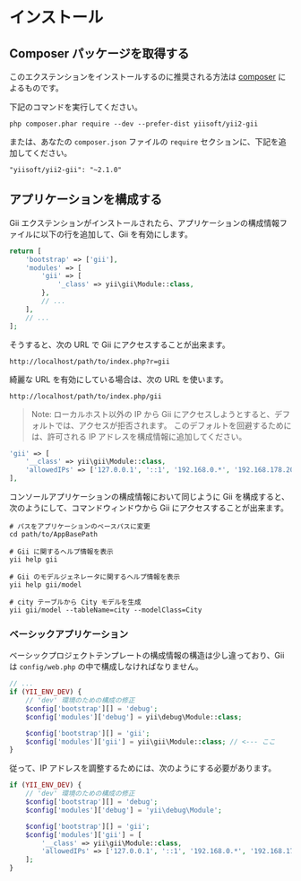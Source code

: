インストール
============

## Composer パッケージを取得する

このエクステンションをインストールするのに推奨される方法は [composer](http://getcomposer.org/download/) によるものです。

下記のコマンドを実行してください。

```
php composer.phar require --dev --prefer-dist yiisoft/yii2-gii
```

または、あなたの `composer.json` ファイルの `require` セクションに、下記を追加してください。

```
"yiisoft/yii2-gii": "~2.1.0"
```

## アプリケーションを構成する

Gii エクステンションがインストールされたら、アプリケーションの構成情報ファイルに以下の行を追加して、Gii を有効にします。

```php
return [
    'bootstrap' => ['gii'],
    'modules' => [
        'gii' => [
            '_class' => yii\gii\Module::class,
        },
        // ...
    ],
    // ...
];
```

そうすると、次の URL で Gii にアクセスすることが出来ます。

```
http://localhost/path/to/index.php?r=gii
```

綺麗な URL を有効にしている場合は、次の URL を使います。

```
http://localhost/path/to/index.php/gii
```

> Note: ローカルホスト以外の IP から Gii にアクセスしようとすると、デフォルトでは、アクセスが拒否されます。
> このデフォルトを回避するためには、許可される IP アドレスを構成情報に追加してください。
>
```php
'gii' => [
    '__class' => yii\gii\Module::class,
    'allowedIPs' => ['127.0.0.1', '::1', '192.168.0.*', '192.168.178.20'] // 必要に応じて修正
],
```

コンソールアプリケーションの構成情報において同じように Gii を構成すると、次のようにして、コマンドウィンドウから Gii にアクセスすることが出来ます。

```
# パスをアプリケーションのベースパスに変更
cd path/to/AppBasePath

# Gii に関するヘルプ情報を表示
yii help gii

# Gii のモデルジェネレータに関するヘルプ情報を表示
yii help gii/model

# city テーブルから City モデルを生成
yii gii/model --tableName=city --modelClass=City
```


### ベーシックアプリケーション

ベーシックプロジェクトテンプレートの構成情報の構造は少し違っており、Gii は `config/web.php` の中で構成しなければなりません。

```php
// ...
if (YII_ENV_DEV) {
    // 'dev' 環境のための構成の修正
    $config['bootstrap'][] = 'debug';
    $config['modules']['debug'] = yii\debug\Module::class;

    $config['bootstrap'][] = 'gii';
    $config['modules']['gii'] = yii\gii\Module::class; // <--- ここ
}
```

従って、IP アドレスを調整するためには、次のようにする必要があります。

```php
if (YII_ENV_DEV) {
    // 'dev' 環境のための構成の修正
    $config['bootstrap'][] = 'debug';
    $config['modules']['debug'] = 'yii\debug\Module';

    $config['bootstrap'][] = 'gii';
    $config['modules']['gii'] = [
        '__class' => yii\gii\Module::class,
        'allowedIPs' => ['127.0.0.1', '::1', '192.168.0.*', '192.168.178.20'],
    ];
}
```
